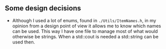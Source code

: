 ## Some design decisions
  * Although I used a lot of enums, found in `./Utils/ItemNames.h`, in my opinion from a design point of view it allows me to know which names can be used. This way I have one file to manage most of what would otherwise be strings. When a std::cout is needed a std::string can be used then.  